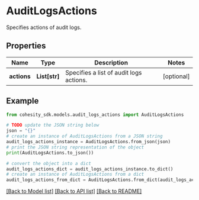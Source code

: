 # AuditLogsActions

Specifies actions of audit logs.

## Properties

Name | Type | Description | Notes
------------ | ------------- | ------------- | -------------
**actions** | **List[str]** | Specifies a list of audit logs actions. | [optional] 

## Example

```python
from cohesity_sdk.models.audit_logs_actions import AuditLogsActions

# TODO update the JSON string below
json = "{}"
# create an instance of AuditLogsActions from a JSON string
audit_logs_actions_instance = AuditLogsActions.from_json(json)
# print the JSON string representation of the object
print(AuditLogsActions.to_json())

# convert the object into a dict
audit_logs_actions_dict = audit_logs_actions_instance.to_dict()
# create an instance of AuditLogsActions from a dict
audit_logs_actions_from_dict = AuditLogsActions.from_dict(audit_logs_actions_dict)
```
[[Back to Model list]](../README.md#documentation-for-models) [[Back to API list]](../README.md#documentation-for-api-endpoints) [[Back to README]](../README.md)


